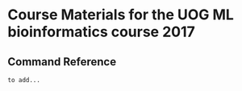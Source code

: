 # Course Materials for the UOG ML bioinformatics course 2017

## Command Reference

```bash
to add...
```
